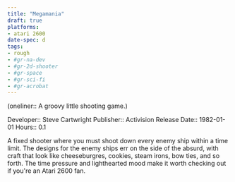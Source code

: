 ```yaml
---
title: "Megamania"
draft: true
platforms:
- atari 2600
date-spec: d
tags:
- rough
- #gr-na-dev 
- #gr-2d-shooter 
- #gr-space 
- #gr-sci-fi 
- #gr-acrobat 
---
```


(oneliner:: A groovy little shooting game.)

Developer:: Steve Cartwright
Publisher:: Activision
Release Date:: 1982-01-01
Hours:: 0.1

A fixed shooter where you must shoot down every enemy ship within a time limit. The designs for the enemy ships err on the side of the absurd, with craft that look like cheeseburgres, cookies, steam irons, bow ties, and so forth. The time pressure and lighthearted mood make it worth checking out if you're an Atari 2600 fan.
